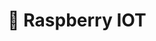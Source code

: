 ---
title: 👾 Raspberry IOT
imgUrl: https://www.raspberrypi.com/app/uploads/2022/02/COLOUR-Raspberry-Pi-Symbol-Registered.png
description: Raspberry Pi es una plataforma de hardware de computación de una sola placa que cuenta con una variedad de pines de entrada/salida que pueden ser utilizados para controlar una amplia gama de sensores y actuadores en proyectos de IoT. Los pines de entrada/salida permiten la interconexión con sensores de temperatura, humedad, luz, movimiento y otros dispositivos de monitoreo y control de ambiente.
githubUrl: https://github.com/safagoi
---